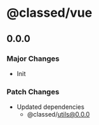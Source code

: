 # @classed/vue

## 0.0.0

### Major Changes

- Init

### Patch Changes

- Updated dependencies
  - @classed/utils@0.0.0
